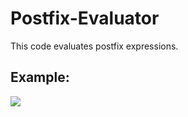 # Postfix-Evaluator

This code evaluates postfix expressions.

## Example:
<img src="https://imgtr.ee/images/2023/05/02/JiAeL.png"></img>

